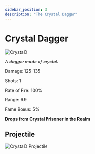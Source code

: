 ```yaml
---
sidebar_position: 3
description: "The Crystal Dagger"
---
```

# Crystal Dagger

![CrystalD](https://vwiki.valorserver.com/api/item/picture/crystal%20dagger)

<i>A dagger made of crystal.</i>

Damage: 125-135

Shots: 1

Rate of Fire: 100%

Range: 6.9

Fame Bonus: 5%

**Drops from Crystal Prisoner in the Realm**

## Projectile

![CrystalD Projectile](https://cdn.discordapp.com/attachments/953134990428868629/981727290994065448/crystal.gif)
